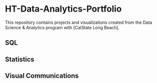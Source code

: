 # HT-Data-Analytics-Portfolio
This repository contains projects and visualizations created from the Data Science & Analytics program with [CalState Long Beach].

## SQL

## Statistics

## Visual Communications
